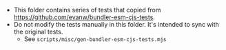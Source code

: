 - This folder contains series of tests that copied from https://github.com/evanw/bundler-esm-cjs-tests.
- Do not modify the tests manually in this folder. It's intended to sync with the original tests.
  - See `scripts/misc/gen-bundler-esm-cjs-tests.mjs`